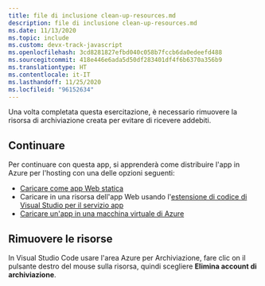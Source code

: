 ```yaml
---
title: file di inclusione clean-up-resources.md
description: file di inclusione clean-up-resources.md
ms.date: 11/13/2020
ms.topic: include
ms.custom: devx-track-javascript
ms.openlocfilehash: 3cd8281827efbd040c058b7fccb6da0edeefd488
ms.sourcegitcommit: 418e446e6ada5d50df283401df4f6b6370a356b9
ms.translationtype: HT
ms.contentlocale: it-IT
ms.lasthandoff: 11/25/2020
ms.locfileid: "96152634"
---
```

Una volta completata questa esercitazione, è necessario rimuovere la risorsa di archiviazione creata per evitare di ricevere addebiti. 

## <a name="continue-on"></a>Continuare

Per continuare con questa app, si apprenderà come distribuire l'app in Azure per l'hosting con una delle opzioni seguenti:

* [Caricare come app Web statica](/azure/static-web-apps/getting-started?tabs=vanilla-javascript)
* Caricare in una risorsa dell'app Web usando l'[estensione di codice di Visual Studio per il servizio app](https://marketplace.visualstudio.com/items?itemName=ms-azuretools.vscode-azureappservice)
* [Caricare un'app in una macchina virtuale di Azure](../../tutorial/nodejs-virtual-machine-vm/introduction.md)

## <a name="remove-resources"></a>Rimuovere le risorse

In Visual Studio Code usare l'area Azure per Archiviazione, fare clic on il pulsante destro del mouse sulla risorsa, quindi scegliere **Elimina account di archiviazione**.
